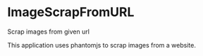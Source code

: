 # ImageScrapFromURL
Scrap images from given url

This application uses phantomjs to scrap images from a website.
